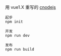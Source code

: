 用 vue1.X 重写的 [cnodejs](https://cnodejs.org)

```
起步
npm init

开发
npm run dev

发布
npm run build
```

